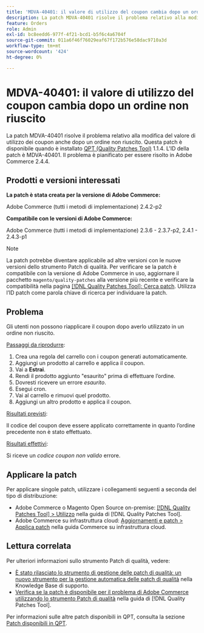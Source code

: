 ```yaml
---
title: 'MDVA-40401: il valore di utilizzo del coupon cambia dopo un ordine non riuscito'
description: La patch MDVA-40401 risolve il problema relativo alla modifica del valore di utilizzo dei coupon anche dopo un ordine non riuscito. Questa patch è disponibile quando è installato [Quality Patches Tool (QPT)](https://experienceleague.adobe.com/it/docs/commerce-operations/tools/quality-patches-tool/quality-patches-tool-to-self-serve-quality-patches) 1.1.4. L'ID della patch è MDVA-40401. Il problema è pianificato per essere risolto in Adobe Commerce 2.4.4.
feature: Orders
role: Admin
exl-id: bc8eedd6-977f-4f21-bcd1-b5f6c4a6704f
source-git-commit: 011a6f46f76029eaf67f172b576e58dac9710a3d
workflow-type: tm+mt
source-wordcount: '424'
ht-degree: 0%

---
```


# MDVA-40401: il valore di utilizzo del coupon cambia dopo un ordine non riuscito

La patch MDVA-40401 risolve il problema relativo alla modifica del valore di utilizzo dei coupon anche dopo un ordine non riuscito. Questa patch è disponibile quando è installato [QPT (Quality Patches Tool)](https://experienceleague.adobe.com/it/docs/commerce-operations/tools/quality-patches-tool/quality-patches-tool-to-self-serve-quality-patches) 1.1.4. L&#39;ID della patch è MDVA-40401. Il problema è pianificato per essere risolto in Adobe Commerce 2.4.4.

## Prodotti e versioni interessati

**La patch è stata creata per la versione di Adobe Commerce:**

Adobe Commerce (tutti i metodi di implementazione) 2.4.2-p2

**Compatibile con le versioni di Adobe Commerce:**

Adobe Commerce (tutti i metodi di implementazione) 2.3.6 - 2.3.7-p2, 2.4.1 - 2.4.3-p1

>[!NOTE]
>
>La patch potrebbe diventare applicabile ad altre versioni con le nuove versioni dello strumento Patch di qualità. Per verificare se la patch è compatibile con la versione di Adobe Commerce in uso, aggiornare il pacchetto `magento/quality-patches` alla versione più recente e verificare la compatibilità nella pagina [[!DNL Quality Patches Tool]: Cerca patch](https://experienceleague.adobe.com/it/docs/commerce-operations/tools/quality-patches-tool/quality-patches-tool-to-self-serve-quality-patches). Utilizza l’ID patch come parola chiave di ricerca per individuare la patch.

## Problema

Gli utenti non possono riapplicare il coupon dopo averlo utilizzato in un ordine non riuscito.

<u>Passaggi da riprodurre</u>:

1. Crea una regola del carrello con i coupon generati automaticamente.
1. Aggiungi un prodotto al carrello e applica il coupon.
1. Vai a **Estrai**.
1. Rendi il prodotto aggiunto &quot;esaurito&quot; prima di effettuare l’ordine.
1. Dovresti ricevere un errore *esaurito*.
1. Esegui cron.
1. Vai al carrello e rimuovi quel prodotto.
1. Aggiungi un altro prodotto e applica il coupon.

<u>Risultati previsti</u>:

Il codice del coupon deve essere applicato correttamente in quanto l’ordine precedente non è stato effettuato.

<u>Risultati effettivi</u>:

Si riceve un *codice coupon non valido* errore.

## Applicare la patch

Per applicare singole patch, utilizzare i collegamenti seguenti a seconda del tipo di distribuzione:

* Adobe Commerce o Magento Open Source on-premise: [[!DNL Quality Patches Tool] > Utilizzo](/help/tools/quality-patches-tool/usage.md) nella guida di [!DNL Quality Patches Tool].
* Adobe Commerce su infrastruttura cloud: [Aggiornamenti e patch > Applica patch](https://experienceleague.adobe.com/docs/commerce-cloud-service/user-guide/develop/upgrade/apply-patches.html?lang=it) nella guida Commerce su infrastruttura cloud.

## Lettura correlata

Per ulteriori informazioni sullo strumento Patch di qualità, vedere:

* [È stato rilasciato lo strumento di gestione delle patch di qualità: un nuovo strumento per la gestione automatica delle patch di qualità](https://experienceleague.adobe.com/it/docs/commerce-operations/tools/quality-patches-tool/quality-patches-tool-to-self-serve-quality-patches) nella Knowledge Base di supporto.
* [Verifica se la patch è disponibile per il problema di Adobe Commerce utilizzando lo strumento Patch di qualità](/help/tools/quality-patches-tool/patches-available-in-qpt/check-patch-for-magento-issue-with-magento-quality-patches.md) nella guida di [!DNL Quality Patches Tool].

Per informazioni sulle altre patch disponibili in QPT, consulta la sezione [Patch disponibili in QPT](https://experienceleague.adobe.com/tools/commerce-quality-patches/index.html?lang=it).
